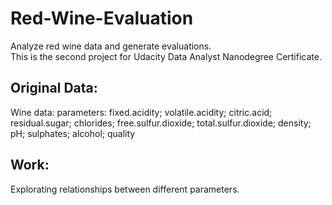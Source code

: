 # Red-Wine-Evaluation
Analyze red wine data and generate evaluations.<br>
This is the second project for Udacity Data Analyst Nanodegree Certificate.
## Original Data:
Wine data: 
parameters: fixed.acidity;	volatile.acidity;	citric.acid;	residual.sugar;	chlorides;	free.sulfur.dioxide;	total.sulfur.dioxide;	density;	pH;	sulphates;	alcohol;	quality
## Work:
Explorating relationships between different parameters.
